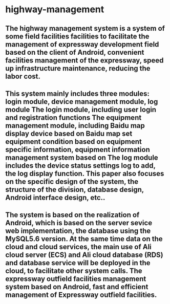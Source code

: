 # highway-management
## The highway management system is a system of some field facilities facilities to facilitate the management of expressway development field based on the client of Android, convenient facilities management of the expressway, speed up infrastructure maintenance, reducing the labor cost.
## This system mainly includes three modules: login module, device management module, log module The login module, including user login and registration functions The equipment management module, including Baidu map display device based on Baidu map set equipment condition based on equipment specific information, equipment information management system based on The log module includes the device status settings log to add, the log display function. This paper also focuses on the specific design of the system, the structure of the division, database design, Android interface design, etc..
## The system is based on the realization of Android, which is based on the server sevice web implementation, the database using the MySQL5.6 version. At the same time data on the cloud and cloud services, the main use of Ali cloud server (ECS) and Ali cloud database (RDS) and database service will be deployed in the cloud, to facilitate other system calls. The expressway outfield facilities management system based on Android, fast and efficient management of Expressway outfield facilities. 
